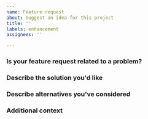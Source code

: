 ```yaml
---
name: Feature request
about: Suggest an idea for this project
title: ''
labels: enhancement
assignees: ''

---
```


### Is your feature request related to a problem?

<!--- A clear and concise description of what the problem is. -->
<!--- eg. I'm always frustrated when [...] -->

### Describe the solution you'd like

<!--- A clear and concise description of what you want to happen. -->
<!--- How should it work? -->

### Describe alternatives you've considered

<!--- A clear and concise description of any alternative solutions, -->
<!--- features, or workarounds you've considered. -->

### Additional context

<!--- How has this issue affected you? What are you trying to accomplish? -->
<!--- Providing context helps us come up with a solution that is useful in the real world -->
<!--- Drag any screenshot here to help illustrate -->
